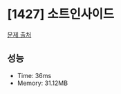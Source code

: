 # [1427] 소트인사이드

[문제 출처](https://www.acmicpc.net/problem/1427)

## 성능

- Time: 36ms
- Memory: 31.12MB